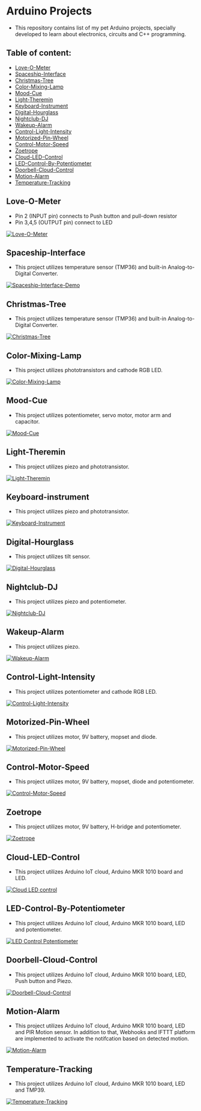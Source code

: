 # Arduino Projects
- This repository contains list of my pet Arduino projects, specially developed to learn about electronics, circuits and C++ programming.

## Table of content:

- [Love-O-Meter](#love-o-meter)
- [Spaceship-Interface](#spaceship-interface)
- [Christmas-Tree](#christmas-tree)
- [Color-Mixing-Lamp](#color-mixing-lamp)
- [Mood-Cue](#mood-cue)
- [Light-Theremin](#light-theremin)
- [Keyboard-Instrument](#keyboard-instrument)
- [Digital-Hourglass](#digital-hourglass)
- [Nightclub-DJ](#nightclub-dj)
- [Wakeup-Alarm](#wakeup-alarm)
- [Control-Light-Intensity](#control-light-intensity)
- [Motorized-Pin-Wheel](#motorized-pin-wheel)
- [Control-Motor-Speed](#control-motor-speed)
- [Zoetrope](#zoetrope)
- [Cloud-LED-Control](#cloud-led-control)
- [LED-Control-By-Potentiometer](#led-control-by-potentiometer)
- [Doorbell-Cloud-Control](#doorbell-cloud-control)
- [Motion-Alarm](#motion-alarm)
- [Temperature-Tracking](#temperature-tracking)

## Love-O-Meter
* Pin 2 (INPUT pin) connects to Push button and pull-down resistor
* Pin 3,4,5 (OUTPUT pin) connect to LED

[![Love-O-Meter](http://img.youtube.com/vi/F_VrZIgBN_s/0.jpg)](https://youtu.be/F_VrZIgBN_s 'Love-O-Meter')

## Spaceship-Interface
* This project utilizes temperature sensor (TMP36) and built-in Analog-to-Digital Converter.  

[![Spaceship-Interface-Demo](http://img.youtube.com/vi/7u9m-gVgWgc/0.jpg)](https://youtu.be/7u9m-gVgWgc 'Spaceship-Interface-Demo')

## Christmas-Tree
* This project utilizes temperature sensor (TMP36) and built-in Analog-to-Digital Converter.  

[![Christmas-Tree](http://img.youtube.com/vi/GcFbPbZ7QW0/0.jpg)](https://youtu.be/GcFbPbZ7QW0 'Christmas-Tree')

## Color-Mixing-Lamp
* This project utilizes phototransistors and cathode RGB LED.

[![Color-Mixing-Lamp](http://img.youtube.com/vi/Tg5RK4_ctDY/0.jpg)](https://youtu.be/Tg5RK4_ctDY 'Color-Mixing-Lamp')

## Mood-Cue
* This project utilizes potentiometer, servo motor, motor arm and capacitor.

[![Mood-Cue](http://img.youtube.com/vi/D0cC6P7d5bw/0.jpg)](https://youtu.be/D0cC6P7d5bw 'Mood-Cue')

## Light-Theremin
* This project utilizes piezo and phototransistor.

[![Light-Theremin](http://img.youtube.com/vi/I6U1TyBiY18/0.jpg)](https://youtu.be/I6U1TyBiY18 'Light Theremin')

## Keyboard-instrument
* This project utilizes piezo and phototransistor.

[![Keyboard-Instrument](http://img.youtube.com/vi/3JECP2rrCGY/0.jpg)](https://youtu.be/3JECP2rrCGY 'Keyboard-Instrument')

## Digital-Hourglass
* This project utilizes tilt sensor.

[![Digital-Hourglass](http://img.youtube.com/vi/Vu_k0DpWMxo/0.jpg)](https://youtu.be/Vu_k0DpWMxo 'Digital-Hourglass')

## Nightclub-DJ
* This project utilizes piezo and potentiometer.

[![Nightclub-DJ](http://img.youtube.com/vi/-LbwOZ4DUT8/0.jpg)](https://youtu.be/-LbwOZ4DUT8 'Nightclub-DJ')

## Wakeup-Alarm
* This project utilizes piezo.

[![Wakeup-Alarm](http://img.youtube.com/vi/0NXR6kVClgo/0.jpg)](https://youtu.be/0NXR6kVClgo 'Wakeup-Alarm')

## Control-Light-Intensity
* This project utilizes potentiometer and cathode RGB LED.

[![Control-Light-Intensity](http://img.youtube.com/vi/dRuLZGJ9Stc/0.jpg)](https://youtu.be/dRuLZGJ9Stc 'Control-Light-Intensity')


## Motorized-Pin-Wheel
* This project utilizes motor, 9V battery, mopset and diode.

[![Motorized-Pin-Wheel](http://img.youtube.com/vi/YjVdrrqOvtw/0.jpg)](https://youtu.be/YjVdrrqOvtw 'Motorized-Pin-Wheel')


## Control-Motor-Speed
* This project utilizes motor, 9V battery, mopset, diode and potentiometer.

[![Control-Motor-Speed](http://img.youtube.com/vi/Yr-NZ0AtJU4/0.jpg)](https://youtu.be/Yr-NZ0AtJU4 'Control-Motor-Speed')

## Zoetrope
* This project utilizes motor, 9V battery, H-bridge and potentiometer.

[![Zoetrope](http://img.youtube.com/vi/BZXE2wzFJSE/0.jpg)](https://youtu.be/BZXE2wzFJSE 'Zoetrope')


## Cloud-LED-Control
* This project utilizes Arduino IoT cloud, Arduino MKR 1010 board and LED.

[![Cloud LED control](http://img.youtube.com/vi/qdYfZaa7eko/0.jpg)](https://youtu.be/qdYfZaa7eko 'Cloud LED control')


## LED-Control-By-Potentiometer
* This project utilizes Arduino IoT cloud, Arduino MKR 1010 board, LED and potentiometer.

[![LED Control Potentiometer](http://img.youtube.com/vi/VfFkBwqyz5E/0.jpg)](https://youtu.be/VfFkBwqyz5E 'LED Control Potentiometer')

## Doorbell-Cloud-Control
* This project utilizes Arduino IoT cloud, Arduino MKR 1010 board, LED, Push button and Piezo.

[![Doorbell-Cloud-Control](http://img.youtube.com/vi/ZbZb7kTLQcg/0.jpg)](https://youtu.be/ZbZb7kTLQcg 'Doorbell-Cloud-Control')

## Motion-Alarm
* This project utilizes Arduino IoT cloud, Arduino MKR 1010 board, LED and PIR Motion sensor. In addition to that, Webhooks and IFTTT platform are implemented to activate the notifcation based on detected motion. 

[![Motion-Alarm](http://img.youtube.com/vi/P9wz7CK5zxY/0.jpg)](https://youtu.be/P9wz7CK5zxY 'Motion-Alarm')

## Temperature-Tracking
* This project utilizes Arduino IoT cloud, Arduino MKR 1010 board, LED and TMP39.

[![Temperature-Tracking](http://img.youtube.com/vi/jT5otcEDaro/0.jpg)](https://youtu.be/jT5otcEDaro 'Temperature-Tracking')
